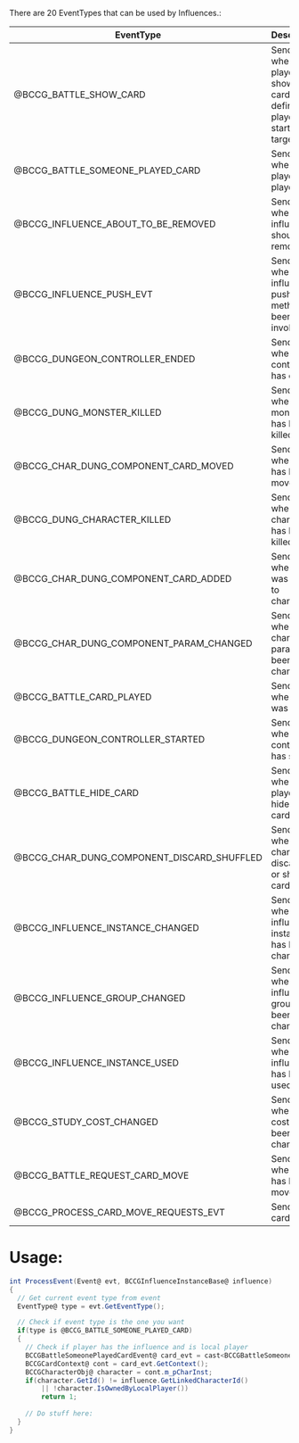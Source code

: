 There are 20 EventTypes that can be used by Influences.:

| EventType                                            | Description                                                             |
| ---------------------------------------------------- | ----------------------------------------------------------------------- |
|@BCCG_BATTLE_SHOW_CARD                     | Sends when player shows card, it defines that player started targetting |
|@BCCG_BATTLE_SOMEONE_PLAYED_CARD           | Sends when player played card                                           |
|@BCCG_INFLUENCE_ABOUT_TO_BE_REMOVED        | Sends when influence should be removed                                  |
|@BCCG_INFLUENCE_PUSH_EVT                   | Sends when influence push method has been invoked                       |
|@BCCG_DUNGEON_CONTROLLER_ENDED             | Sends when controller has ended                                         |
|@BCCG_DUNG_MONSTER_KILLED                  | Sends when monster has been killed                                      |
|@BCCG_CHAR_DUNG_COMPONENT_CARD_MOVED       | Sends when card has been moved                                          |
|@BCCG_DUNG_CHARACTER_KILLED                | Sends when character has been killed                                    |
|@BCCG_CHAR_DUNG_COMPONENT_CARD_ADDED       | Sends when card was added to character                                  |
|@BCCG_CHAR_DUNG_COMPONENT_PARAM_CHANGED    | Sends when character params has been changed                            |
|@BCCG_BATTLE_CARD_PLAYED                   | Sends when card was played                                              |
|@BCCG_DUNGEON_CONTROLLER_STARTED           | Sends when controller has started                                       |
|@BCCG_BATTLE_HIDE_CARD                     | Sends when player has hide the card                                     |
|@BCCG_CHAR_DUNG_COMPONENT_DISCARD_SHUFFLED | Sends when character discarder or shuffled cards                        |
|@BCCG_INFLUENCE_INSTANCE_CHANGED           | Sends when influence instance has been changed                          |
|@BCCG_INFLUENCE_GROUP_CHANGED              | Sends when influence group has been changed                             |
|@BCCG_INFLUENCE_INSTANCE_USED              | Sends when influence has been used                                      |
|@BCCG_STUDY_COST_CHANGED                   | Sends when study cost has been changed                                  |
|@BCCG_BATTLE_REQUEST_CARD_MOVE             | Sends when card has been moved                                          |
|@BCCG_PROCESS_CARD_MOVE_REQUESTS_EVT       | Sends after card move                                                   |

# Usage:

``` as
int ProcessEvent(Event@ evt, BCCGInfluenceInstanceBase@ influence)
{
  // Get current event type from event
  EventType@ type = evt.GetEventType();

  // Check if event type is the one you want
  if(type is @BCCG_BATTLE_SOMEONE_PLAYED_CARD)
  {
    // Check if player has the influence and is local player
    BCCGBattleSomeonePlayedCardEvent@ card_evt = cast<BCCGBattleSomeonePlayedCardEvent>(evt);
    BCCGCardContext@ cont = card_evt.GetContext();
    BCCGCharacterObj@ character = cont.m_pCharInst;
    if(character.GetId() != influence.GetLinkedCharacterId() 
        || !character.IsOwnedByLocalPlayer())
        return 1;
    
    // Do stuff here:
  }
}
```